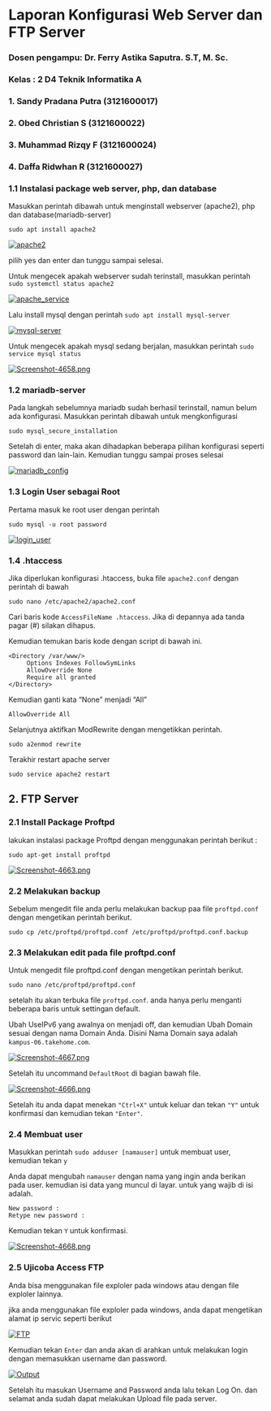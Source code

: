 # Laporan Konfigurasi Web Server dan FTP Server

### Dosen pengampu: Dr. Ferry Astika Saputra. S.T, M. Sc.
### Kelas : 2 D4 Teknik Informatika A

### 1. Sandy Pradana Putra (3121600017)

### 2. Obed Christian S (3121600022)

### 3. Muhammad Rizqy F (3121600024)

### 4. Daffa Ridwhan R (3121600027)

### 1.1 Instalasi package web server, php, dan database

Masukkan perintah dibawah untuk menginstall webserver (apache2), php dan database(mariadb-server)

```console
sudo apt install apache2
```

[![apache2](https://i.postimg.cc/SQdWL41J/Screenshot-4653.png)](https://postimg.cc/XXZG3Rbb)

pilih yes dan enter dan tunggu sampai selesai.

Untuk mengecek apakah webserver sudah terinstall, masukkan perintah `sudo systemctl status apache2`

[![apache_service](https://i.postimg.cc/zXVhySgk/Screenshot-4655.png)](https://postimg.cc/fJQyFd53)

Lalu install mysql dengan perintah `sudo apt install mysql-server`

[![mysql-server](https://i.postimg.cc/mDBX46hj/Screenshot-4656.png)](https://postimg.cc/KKprrfP3)

Untuk mengecek apakah mysql sedang berjalan, masukkan perintah `sudo service mysql status`

[![Screenshot-4658.png](https://i.postimg.cc/50gP2qCV/Screenshot-4658.png)](https://postimg.cc/2bqdHWGc)

### 1.2 mariadb-server

Pada langkah sebelumnya mariadb sudah berhasil terinstall, namun belum ada konfigurasi. Masukkan perintah dibawah untuk mengkonfigurasi

```console
sudo mysql_secure_installation
```

Setelah di enter, maka akan dihadapkan beberapa pilihan konfigurasi seperti password dan lain-lain. Kemudian tunggu sampai proses selesai

[![mariadb_config](https://i.postimg.cc/g2d5KJHr/Screenshot-4660.png)](https://postimg.cc/2Vc2kCJf)

### 1.3 Login User sebagai Root

Pertama masuk ke root user dengan perintah

```console
sudo mysql -u root password
```

[![login_user](https://i.postimg.cc/rF9cTSD8/Screenshot-4661.png)](https://postimg.cc/RNq2QJ18)

### 1.4 .htaccess

Jika diperlukan konfigurasi .htaccess, buka file `apache2.conf` dengan perintah di bawah

```console
sudo nano /etc/apache2/apache2.conf
```

Cari baris kode `AccessFileName .htaccess`. Jika di depannya ada tanda pagar (#) silakan dihapus.

Kemudian temukan baris kode dengan script di bawah ini.

```console
<Directory /var/www/>
     Options Indexes FollowSymLinks
     AllowOverride None
     Require all granted
</Directory>
```

Kemudian ganti kata “None” menjadi “All”

`AllowOverride All`

Selanjutnya aktifkan ModRewrite dengan mengetikkan perintah.

```console
sudo a2enmod rewrite
```

Terakhir restart apache server

```console
sudo service apache2 restart
```

## 2. FTP Server

### 2.1 Install Package Proftpd

lakukan instalasi package Proftpd dengan menggunakan perintah berikut :

```console
sudo apt-get install proftpd
```

[![Screenshot-4663.png](https://i.postimg.cc/jSKY2vWW/Screenshot-4663.png)](https://postimg.cc/bs6BFx98)

### 2.2 Melakukan backup

Sebelum mengedit file anda perlu melakukan backup paa file `proftpd.conf` dengan mengetikan perintah berikut.

```console
sudo cp /etc/proftpd/proftpd.conf /etc/proftpd/proftpd.conf.backup
```

### 2.3 Melakukan edit pada file proftpd.conf

Untuk mengedit file proftpd.conf dengan mengetikan perintah berikut.

```console
sudo nano /etc/proftpd/proftpd.conf
```

setelah itu akan terbuka file `proftpd.conf`. anda hanya perlu menganti beberapa baris untuk settingan default.

Ubah UseIPv6 yang awalnya on menjadi off, dan kemudian Ubah Domain sesuai dengan nama Domain Anda. Disini Nama Domain saya adalah `kampus-06.takehome.com`.

[![Screenshot-4667.png](https://i.postimg.cc/7ZXd648c/Screenshot-4667.png)](https://postimg.cc/K1kJqdYr)

Setelah itu uncommand `DefaultRoot` di bagian bawah file.

[![Screenshot-4666.png](https://i.postimg.cc/pdpGLnBh/Screenshot-4666.png)](https://postimg.cc/FfXgPz8N)

Setelah itu anda dapat menekan `"Ctrl+X"` untuk keluar dan tekan `"Y"` untuk konfirmasi dan kemudian tekan `"Enter"`.

### 2.4 Membuat user

Masukkan perintah `sudo adduser [namauser]` untuk membuat user, kemudian tekan `y`

Anda dapat mengubah `namauser` dengan nama yang ingin anda berikan pada user. kemudian isi data yang muncul di layar. untuk yang wajib di isi adalah.

```console
New password :
Retype new password :
```

Kemudian tekan `Y` untuk konfirmasi.

[![Screenshot-4668.png](https://i.postimg.cc/bwsVzB8H/Screenshot-4668.png)](https://postimg.cc/MnJm5tnv)

### 2.5 Ujicoba Access FTP

Anda bisa menggunakan file exploler pada windows atau dengan file exploler lainnya.

jika anda menggunakan file exploler pada windows, anda dapat mengetikan alamat ip servic seperti berikut

[![FTP](https://i.postimg.cc/bY9BLn3b/Whats-App-Image-2023-04-29-at-10-22-44.jpg)](https://postimg.cc/233GS1p8)

Kemudian tekan `Enter` dan anda akan di arahkan untuk melakukan login dengan memasukkan username dan password.

[![Output](https://i.postimg.cc/bl4Ba4ek/Whats-App-Image-2023-04-29-at-10-45-23.jpg)](https://postimg.cc/2d4g4fhr)

Setelah itu masukan Username and Password anda lalu tekan Log On. dan selamat anda sudah dapat melakukan Upload file pada server.